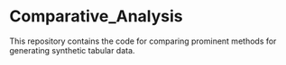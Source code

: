# Comparative_Analysis
This repository contains the code for comparing prominent methods for generating synthetic tabular data.
